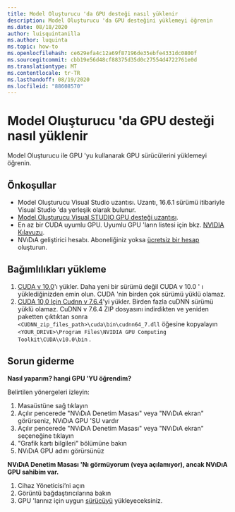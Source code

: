 ```yaml
---
title: Model Oluşturucu 'da GPU desteği nasıl yüklenir
description: Model Oluşturucu 'da GPU desteğini yüklemeyi öğrenin
ms.date: 08/18/2020
author: luisquintanilla
ms.author: luquinta
ms.topic: how-to
ms.openlocfilehash: ce629efa4c12a69f87196de35ebfe4331dc0800f
ms.sourcegitcommit: cbb19e56d48cf88375d35d0c27554d4722761e0d
ms.translationtype: MT
ms.contentlocale: tr-TR
ms.lasthandoff: 08/19/2020
ms.locfileid: "88608570"
---
```

# <a name="how-to-install-gpu-support-in-model-builder"></a>Model Oluşturucu 'da GPU desteği nasıl yüklenir

Model Oluşturucu ile GPU 'yu kullanarak GPU sürücülerini yüklemeyi öğrenin.

## <a name="prerequisites"></a>Önkoşullar

- Model Oluşturucu Visual Studio uzantısı. Uzantı, 16.6.1 sürümü itibariyle Visual Studio 'da yerleşik olarak bulunur.
- [Model Oluşturucu Visual STUDIO GPU desteği uzantısı](https://marketplace.visualstudio.com/items?itemName=MLNET.ModelBuilderGPU).
- En az bir CUDA uyumlu GPU. Uyumlu GPU 'ların listesi için bkz. [NVIDIA Kılavuzu](https://developer.nvidia.com/cuda-gpus).
- NVıDıA geliştirici hesabı. Aboneliğiniz yoksa [ücretsiz bir hesap](https://developer.nvidia.com/developer-program) oluşturun.

## <a name="install-dependencies"></a>Bağımlılıkları yükleme

1. [CUDA v 10.0](https://developer.nvidia.com/cuda-10.0-download-archive)'ı yükler. Daha yeni bir sürümü değil CUDA v 10.0 ' ı yüklediğinizden emin olun. CUDA 'nin birden çok sürümü yüklü olamaz.
1. [CUDA 10,0 Için Cudnn v 7.6.4](https://developer.nvidia.com/rdp/cudnn-download)'yi yükler. Birden fazla cuDNN sürümü yüklü olamaz. CuDNN v 7.6.4 ZIP dosyasını indirdikten ve yeniden paketten çıktıktan sonra `<CUDNN_zip_files_path>\cuda\bin\cudnn64_7.dll` öğesine kopyalayın `<YOUR_DRIVE>\Program Files\NVIDIA GPU Computing Toolkit\CUDA\v10.0\bin` .

## <a name="troubleshooting"></a>Sorun giderme

**Nasıl yaparım? hangi GPU 'YU öğrendim?**

Belirtilen yönergeleri izleyin:

1. Masaüstüne sağ tıklayın
1. Açılır pencerede "NVıDıA Denetim Masası" veya "NVıDıA ekran" görürseniz, NVıDıA GPU 'SU vardır
1. Açılır pencerede "NVıDıA Denetim Masası" veya "NVıDıA ekran" seçeneğine tıklayın
1. "Grafik kartı bilgileri" bölümüne bakın
1. NVıDıA GPU adını görürsünüz

**NVıDıA Denetim Masası 'Nı görmüyorum (veya açılamıyor), ancak NVıDıA GPU sahibim var.**

1. Cihaz Yöneticisi’ni açın
1. Görüntü bağdaştırıcılarına bakın
1. GPU 'larınız için uygun [sürücüyü](https://www.nvidia.com/drivers) yükleyeceksiniz.
